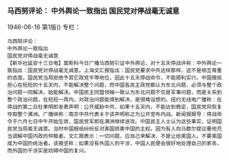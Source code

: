 ### 马西努评论：  中外舆论一致指出  国民党对停战毫无诚意

1946-06-16
第1版()
专栏：

    马西努评论：
    中外舆论一致指出
    国民党对停战毫无诚意
    【新华社延安十三日电】莫斯科今日广播马西努引证中外舆论，对十五天停战评称：中外舆论一致指出：国民党对停战毫无诚意。上海文汇报指出：国民党要求中共这样那样，这不是相互尊重的态度。国民党当局拒绝予其它政党平等地位，因此十五天停战命令，不能顺利实行。中国报纸担心在短短的十五天内，不能解决整个问题，而中国各民主政党都认为东北问题，必须与整个政治问题一同解决，始能解决。中国民主同盟领袖一致认为东北问题不仅是军事问题，而是关系到整个政治问题，在短短一周内，对政治问题能得到解决，是很难设想的。纽约无线电广播称：在停战的第二日杜聿明即发表声明：公开威胁中共，如果十五天内，不能达到稳定，国民党将恢复夺取整个满洲。广播继称：南京中共代表关于该声明称之为公开宣布内战。新闻报报导：停战命令于六月七日中午开始生效，国民党军即在满洲继续进攻。中国民主人士认为这些事实，证明国民党当局毫无诚意。当时中国报纸纷纷反对美国损害中国的主权。因为有人向马歇尔提议要他充当调解中国内政的仲裁者。文汇报表示：一切问题，应自己来解决，不是让给美国人。不要美国成为中国的统治者。该报坚称：如果没有外国人的干涉，中国人民便会很好地处理自己的家务，而外国的干涉实是妨碍中国的复兴。

